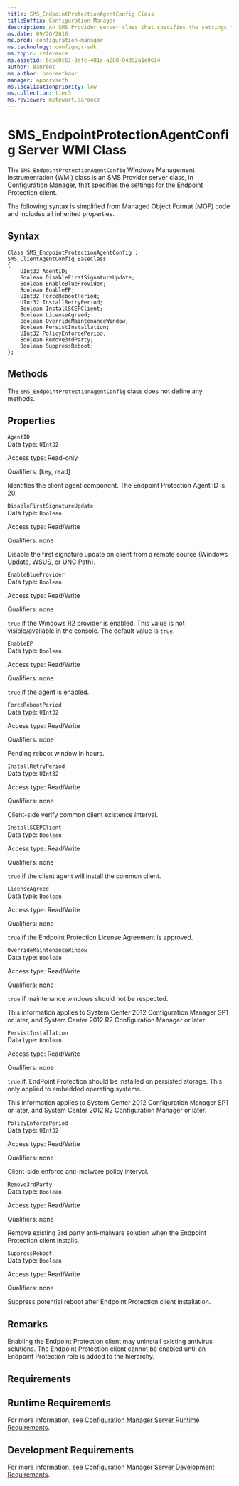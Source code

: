 ```yaml
---
title: SMS_EndpointProtectionAgentConfig Class
titleSuffix: Configuration Manager
description: An SMS Provider server class that specifies the settings for the Endpoint Protection client.
ms.date: 09/20/2016
ms.prod: configuration-manager
ms.technology: configmgr-sdk
ms.topic: reference
ms.assetid: 6c5c8c61-9afc-481e-a288-04352a1e0614
author: Banreet
ms.author: banreetkaur
manager: apoorvseth
ms.localizationpriority: low
ms.collection: tier3
ms.reviewer: mstewart,aaroncz 
---
```

# SMS_EndpointProtectionAgentConfig Server WMI Class
The `SMS_EndpointProtectionAgentConfig` Windows Management Instrumentation (WMI) class is an SMS Provider server class, in Configuration Manager, that specifies the settings for the Endpoint Protection client.  

 The following syntax is simplified from Managed Object Format (MOF) code and includes all inherited properties.  

## Syntax  

```  
Class SMS_EndpointProtectionAgentConfig : SMS_ClientAgentConfig_BaseClass  
{  
    UInt32 AgentID;  
    Boolean DisableFirstSignatureUpdate;  
    Boolean EnableBlueProvider;  
    Boolean EnableEP;  
    UInt32 ForceRebootPeriod;  
    UInt32 InstallRetryPeriod;  
    Boolean InstallSCEPClient;  
    Boolean LicenseAgreed;  
    Boolean OverrideMaintenanceWindow;  
    Boolean PersistInstallation;  
    UInt32 PolicyEnforcePeriod;  
    Boolean Remove3rdParty;  
    Boolean SuppressReboot;  
};  
```  

## Methods  
 The `SMS_EndpointProtectionAgentConfig` class does not define any methods.  

## Properties  
 `AgentID`  
 Data type: `UInt32`  

 Access type: Read-only  

 Qualifiers: [key, read]  

 Identifies the client agent component. The Endpoint Protection Agent ID is 20.  

 `DisableFirstSignatureUpdate`  
 Data type: `Boolean`  

 Access type: Read/Write  

 Qualifiers: none  

 Disable the first signature update on client from a remote source (Windows Update, WSUS, or UNC Path).  

 `EnableBlueProvider`  
 Data type: `Boolean`  

 Access type: Read/Write  

 Qualifiers: none  

 `true` if the Windows R2 provider is enabled. This value is not visible/available in the console. The default value is `true`.  

 `EnableEP`  
 Data type: `Boolean`  

 Access type: Read/Write  

 Qualifiers: none  

 `true` if the agent is enabled.  

 `ForceRebootPeriod`  
 Data type: `UInt32`  

 Access type: Read/Write  

 Qualifiers: none  

 Pending reboot window in hours.  

 `InstallRetryPeriod`  
 Data type: `UInt32`  

 Access type: Read/Write  

 Qualifiers: none  

 Client-side verify common client existence interval.  

 `InstallSCEPClient`  
 Data type: `Boolean`  

 Access type: Read/Write  

 Qualifiers: none  

 `true` if the client agent will install the common client.  

 `LicenseAgreed`  
 Data type: `Boolean`  

 Access type: Read/Write  

 Qualifiers: none  

 `true` if the Endpoint Protection License Agreement is approved.  

 `OverrideMaintenanceWindow`  
 Data type: `Boolean`  

 Access type: Read/Write  

 Qualifiers: none  

 `true` if maintenance windows should not be respected.  

 This information applies to System Center 2012 Configuration Manager SP1 or later, and System Center 2012 R2 Configuration Manager or later.  

 `PersistInstallation`  
 Data type: `Boolean`  

 Access type: Read/Write  

 Qualifiers: none  

 `true` if. EndPoint Protection should be installed on persisted storage. This only applied to embedded operating systems.  

 This information applies to System Center 2012 Configuration Manager SP1 or later, and System Center 2012 R2 Configuration Manager or later.  

 `PolicyEnforcePeriod`  
 Data type: `UInt32`  

 Access type: Read/Write  

 Qualifiers: none  

 Client-side enforce anti-malware policy interval.  

 `Remove3rdParty`  
 Data type: `Boolean`  

 Access type: Read/Write  

 Qualifiers: none  

 Remove existing 3rd party anti-malware solution when the Endpoint Protection client installs.  

 `SuppressReboot`  
 Data type: `Boolean`  

 Access type: Read/Write  

 Qualifiers: none  

 Suppress potential reboot after Endpoint Protection client installation.  

## Remarks  
 Enabling the Endpoint Protection client may uninstall existing antivirus solutions.  The Endpoint Protection client cannot be enabled until an Endpoint Protection role is added to the hierarchy.  

## Requirements  

## Runtime Requirements  
 For more information, see [Configuration Manager Server Runtime Requirements](../../../../../develop/core/reqs/server-runtime-requirements.md).  

## Development Requirements  
 For more information, see [Configuration Manager Server Development Requirements](../../../../../develop/core/reqs/server-development-requirements.md).
